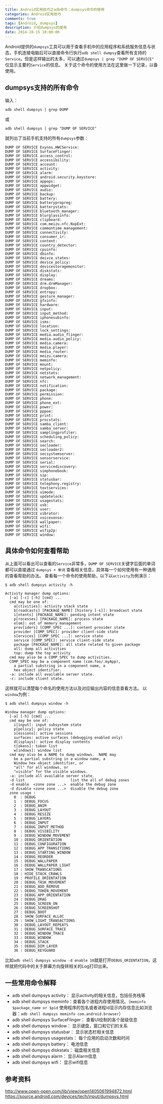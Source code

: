 ```yaml
---
title: Android实用技巧之adb命令：dumpsys命令的使用 
categories: Android实用技巧
comments: true
tags: [Android, dumpsys]
description: 介绍dumpsys的使用
date: 2014-10-15 10:00:00
---
```

Android提供的`dumpsys`工具可以用于查看手机中的应用程序和系统服务信息与状态，手机连接电脑后可以直接命令行执行`adb shell dumpsy`查看所有支持的`Service`。但是这样输出的太多，可以通过`dumpsys | grep "DUMP OF SERVICE"` 仅显示主要的`Service`的信息。
关于这个命令的使用方法在这里做一下记录，以备使用。
## dumpsys支持的所有命令
输入：
```
adb shell dumpsys | grep DUMP
```
或
```
adb shell dumpsys | grep "DUMP OF SERVICE" 
```
就列出了当前手机支持的所有`dumpsys`参数：
```
DUMP OF SERVICE Exynos.HWCService:
DUMP OF SERVICE SurfaceFlinger:
DUMP OF SERVICE access_control:
DUMP OF SERVICE accessibility:
DUMP OF SERVICE account:
DUMP OF SERVICE activity:
DUMP OF SERVICE alarm:
DUMP OF SERVICE android.security.keystore:
DUMP OF SERVICE appops:
DUMP OF SERVICE appwidget:
DUMP OF SERVICE audio:
DUMP OF SERVICE backup:
DUMP OF SERVICE battery:
DUMP OF SERVICE batterypropreg:
DUMP OF SERVICE batterystats:
DUMP OF SERVICE bluetooth_manager:
DUMP OF SERVICE blurglassinfo:
DUMP OF SERVICE clipboard:
DUMP OF SERVICE com.meizu.nfc.NxpExt:
DUMP OF SERVICE commontime_management:
DUMP OF SERVICE connectivity:
DUMP OF SERVICE consumer_ir:
DUMP OF SERVICE content:
DUMP OF SERVICE country_detector:
DUMP OF SERVICE cpuinfo:
DUMP OF SERVICE dbinfo:
DUMP OF SERVICE deivce_states:
DUMP OF SERVICE device_policy:
DUMP OF SERVICE devicestoragemonitor:
DUMP OF SERVICE diskstats:
DUMP OF SERVICE display:
DUMP OF SERVICE dreams:
DUMP OF SERVICE drm.drmManager:
DUMP OF SERVICE dropbox:
DUMP OF SERVICE entropy:
DUMP OF SERVICE gesture_manager:
DUMP OF SERVICE gfxinfo:
DUMP OF SERVICE hardware:
DUMP OF SERVICE input:
DUMP OF SERVICE input_method:
DUMP OF SERVICE iphonesubinfo:
DUMP OF SERVICE isms:
DUMP OF SERVICE location:
DUMP OF SERVICE lock_settings:
DUMP OF SERVICE media.audio_flinger:
DUMP OF SERVICE media.audio_policy:
DUMP OF SERVICE media.camera:
DUMP OF SERVICE media.player:
DUMP OF SERVICE media_router:
DUMP OF SERVICE meizu.camera:
DUMP OF SERVICE meminfo:
DUMP OF SERVICE mount:
DUMP OF SERVICE netpolicy:
DUMP OF SERVICE netstats:
DUMP OF SERVICE network_management:
DUMP OF SERVICE nfc:
DUMP OF SERVICE notification:
DUMP OF SERVICE package:
DUMP OF SERVICE permission:
DUMP OF SERVICE phone:
DUMP OF SERVICE phone_ext:
DUMP OF SERVICE power:
DUMP OF SERVICE pppoe:
DUMP OF SERVICE print:
DUMP OF SERVICE procstats:
DUMP OF SERVICE samba_client:
DUMP OF SERVICE samba_server:
DUMP OF SERVICE samplingprofiler:
DUMP OF SERVICE scheduling_policy:
DUMP OF SERVICE search:
DUMP OF SERVICE secloader:
DUMP OF SERVICE secloader2:
DUMP OF SERVICE secsystemserver:
DUMP OF SERVICE sensorservice:
DUMP OF SERVICE serial:
DUMP OF SERVICE servicediscovery:
DUMP OF SERVICE simphonebook:
DUMP OF SERVICE sip:
DUMP OF SERVICE statusbar:
DUMP OF SERVICE telephony.registry:
DUMP OF SERVICE textservices:
DUMP OF SERVICE uimode:
DUMP OF SERVICE updatelock:
DUMP OF SERVICE usagestats:
DUMP OF SERVICE usb:
DUMP OF SERVICE user:
DUMP OF SERVICE vibrator:
DUMP OF SERVICE voicesense:
DUMP OF SERVICE wallpaper:
DUMP OF SERVICE wifi:
DUMP OF SERVICE wifip2p:
DUMP OF SERVICE window:
```

## 具体命令如何查看帮助
从上面可以看出可以查看的`Service`非常多，`DUMP OF SERVICE`关键字后面的单词都可以直接通过 `dumpsys + 单词` 查看相关信息，具体每一个如何使用有一种通用的查看帮助的办法。
查看每一个命令的使用帮助，以下以`activity`为例演示：
```
$ adb shell dumpsys activity -h

Activity manager dump options:
  [-a] [-c] [-h] [cmd] ...
  cmd may be one of:
    a[ctivities]: activity stack state
    b[roadcasts] [PACKAGE_NAME] [history [-s]]: broadcast state
    i[ntents] [PACKAGE_NAME]: pending intent state
    p[rocesses] [PACKAGE_NAME]: process state
    o[om]: out of memory management
    prov[iders] [COMP_SPEC ...]: content provider state
    provider [COMP_SPEC]: provider client-side state
    s[ervices] [COMP_SPEC ...]: service state
    service [COMP_SPEC]: service client-side state
    package [PACKAGE_NAME]: all state related to given package
    all: dump all activities
    top: dump the top activity
  cmd may also be a COMP_SPEC to dump activities.
  COMP_SPEC may be a component name (com.foo/.myApp),
    a partial substring in a component name, a
    hex object identifier.
  -a: include all available server state.
  -c: include client state.
```
这样就可以清楚每个命名的使用方法以及对应输出内容的信息查看方法。
以`window`为例：
```
$ adb shell dumpsys window -h

Window manager dump options:
  [-a] [-h] [cmd] ...
  cmd may be one of:
    i[input]: input subsystem state
    p[policy]: policy state
    s[essions]: active sessions
    surfaces: active surfaces (debugging enabled only)
    d[isplays]: active display contents
    t[okens]: token list
    w[indows]: window list
  cmd may also be a NAME to dump windows.  NAME may
    be a partial substring in a window name, a
    Window hex object identifier, or
    "all" for all windows, or
    "visible" for the visible windows.
  -a: include all available server state.
  -d list                     list the all of debug zones
  -d enable  <zone zone ...>  enable the debug zone
  -d disable <zone zone ...>  disable the debug zone
  zone usage : 
    0  : DEBUG
    1  : DEBUG_FOCUS
    2  : DEBUG_ANIM
    3  : DEBUG_LAYOUT
    4  : DEBUG_RESIZE
    5  : DEBUG_LAYERS
    6  : DEBUG_INPUT
    7  : DEBUG_INPUT_METHOD
    8  : DEBUG_VISIBILITY
    9  : DEBUG_WINDOW_MOVEMENT
    10 : DEBUG_ORIENTATION
    11 : DEBUG_CONFIGURATION
    12 : DEBUG_APP_TRANSITIONS
    13 : DEBUG_STARTING_WINDOW
    14 : DEBUG_REORDER
    15 : DEBUG_WALLPAPER
    16 : DEBUG_WALLPAPER_LIGHT
    17 : SHOW_TRANSCATIONS
    18 : HIDE_STACK_CRAWLS
    19 : PROFILE_ORIENTATION
    20 : DEBUG_TASK_MOVEMENT
    21 : DEBUG_ADD_REMOVE
    22 : DEBUG_TOKEN_MOVEMENT
    23 : DEBUG_APP_ORIENTATION
    24 : DEBUG_DRAG
    25 : DEBUG_SCREEN_ON
    26 : DEBUG_SCREENSHOT
    27 : DEBUG_BOOT
    28 : SHOW_SURFACE_ALLOC
    29 : SHOW_LIGHT_TRANSACTIONS
    30 : DEBUG_LAYOUT_REPEATS
    31 : DEBUG_SURFACE_TRACE
    32 : DEBUG_WINDOW_TRACE
    33 : DEBUG_WINDOW
    34 : DEBUG_STACK
    35 : DEBUG_DIM_LAYER
    36 : DEBUG_KEYGUARD
```
比如`adb shell dumpsys window -d enable 10`就是打开`DEBUG_ORIENTATION`，这样就把代码中的关于屏幕方向旋转相关的Log打印出来。

## 一些常用命令解释
 - adb shell dumpsys activity： 显示activity的相关信息，包括任务栈等
 - adb shell dumpsys meminfo：查看各个进程内存使用情况。（`meminfo $package_name or $pid` 使用程序的包名或者进程id显示内存信息比如浏览器：`adb shell dumpsys meminfo com.android.browser`）
 - adb shell dumpsys SurfaceFlinger： 查看UI绘制的各个层级信息
 - adb shell dumpsys window： 显示键盘，窗口和它们的关系
 - adb shell dumpsys statusbar： 显示状态栏相关信息
 - adb shell dumpsys usagestats： 每个应用的启动次数和时间
 - adb shell dumpsys battery： 电池信息
 - adb shell dumpsys diskstats： 磁盘相关信息
 - adb shell dumpsys alarm： 显示Alarm信息
 - adb shell dumpsys wifi： 显示wifi信息

## 参考资料
http://www.open-open.com/lib/view/open1405061994872.html
https://source.android.com/devices/tech/input/dumpsys.html
